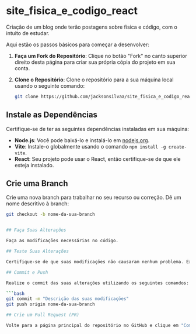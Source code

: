 # site_fisica_e_codigo_react

Criação de um blog onde terão postagens sobre física e código, com o intuito de estudar.

Aqui estão os passos básicos para começar a desenvolver:

1. **Faça um Fork do Repositório**: Clique no botão "Fork" no canto superior direito desta página para criar sua própria cópia do projeto em sua conta.

2. **Clone o Repositório**: Clone o repositório para a sua máquina local usando o seguinte comando:

   ```bash
   git clone https://github.com/jacksonsilvaa/site_fisica_e_codigo_react

## Instale as Dependências

Certifique-se de ter as seguintes dependências instaladas em sua máquina:

- **Node.js**: Você pode baixá-lo e instalá-lo em [nodejs.org](https://nodejs.org/).
- **Vite**: Instale-o globalmente usando o comando `npm install -g create-vite`.
- **React**: Seu projeto pode usar o React, então certifique-se de que ele esteja instalado.

## Crie uma Branch

Crie uma nova branch para trabalhar no seu recurso ou correção. Dê um nome descritivo à branch:
   ```bash
git checkout -b nome-da-sua-branch


## Faça Suas Alterações

Faça as modificações necessárias no código.

## Teste Suas Alterações

Certifique-se de que suas modificações não causaram nenhum problema. Execute testes, se disponíveis.

## Commit e Push

Realize o commit das suas alterações utilizando os seguintes comandos:

   ```bash
git commit -m "Descrição das suas modificações"
git push origin nome-da-sua-branch

## Crie um Pull Request (PR)

Volte para a página principal do repositório no GitHub e clique em "Compare & pull request". Forneça uma descrição detalhada das suas alterações e clique em "Create Pull Request".
